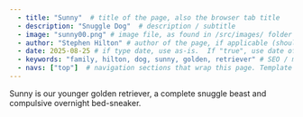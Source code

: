```yaml
--- 
  - title: "Sunny"  # title of the page, also the browser tab title
  - description: "Snuggle Dog"  # description / subtitle
  - image: "sunny00.png" # image file, as found in /src/images/ folder
  - author: "Stephen Hilton" # author of the page, if applicable (should appear in footer)
  - date: 2025-08-25 # if type date, use as-is.  If "true", use date of last sitegen.py generation.
  - keywords: "family, hilton, dog, sunny, golden, retriever" # SEO / metadata keywords
  - navs: ["top"]  # navigation sections that wrap this page. Template for each should be included in /src/templates/navs/[nav].jinja
---
```



Sunny is our younger golden retriever, a complete snuggle beast and compulsive overnight bed-sneaker.